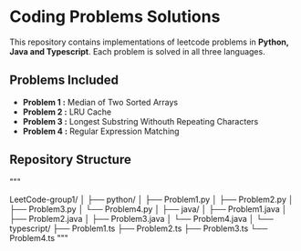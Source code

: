 # Coding Problems Solutions

This repository contains implementations of leetcode problems in **Python, Java and Typescript**. Each problem is solved in all three languages.

## Problems Included
- **Problem 1 :** Median of Two Sorted Arrays
- **Problem 2 :** LRU Cache
- **Problem 3 :** Longest Substring Withouth Repeating Characters
- **Problem 4 :** Regular Expression Matching

## Repository Structure
"""
  
  LeetCode-group1/
  │
  ├── python/
  │ ├── Problem1.py
  │ ├── Problem2.py
  │ ├── Problem3.py
  │ └── Problem4.py
  │
  ├── java/
  │ ├── Problem1.java
  │ ├── Problem2.java
  │ ├── Problem3.java
  │ └── Problem4.java
  │
  └── typescript/
  ├── Problem1.ts
  ├── Problem2.ts
  ├── Problem3.ts
  └── Problem4.ts
"""
